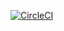 [![CircleCI](https://circleci.com/gh/kigh-ota/note2/tree/master.svg?style=shield)](https://circleci.com/gh/kigh-ota/note2/tree/master)
